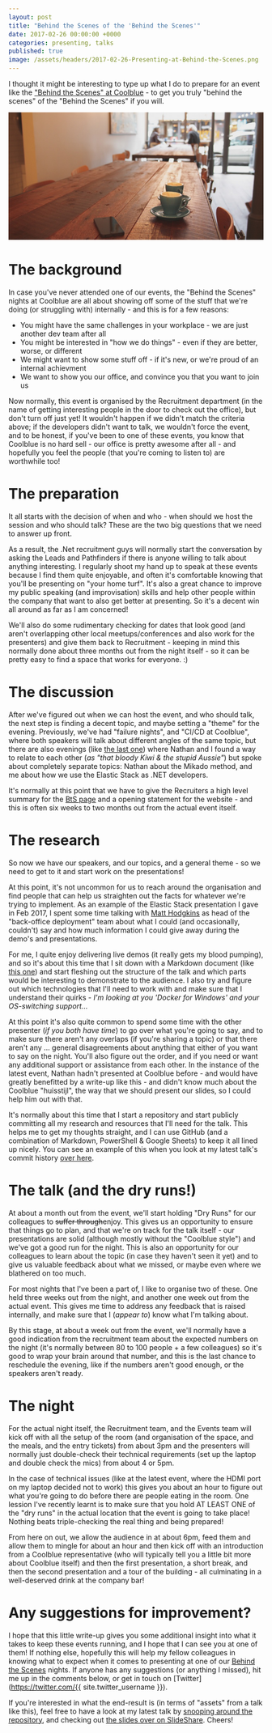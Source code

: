 ```yaml
---
layout: post
title: "Behind the Scenes of the 'Behind the Scenes'"
date: 2017-02-26 00:00:00 +0000
categories: presenting, talks
published: true
image: /assets/headers/2017-02-26-Presenting-at-Behind-the-Scenes.png
---
```


I thought it might be interesting to type up what I do to prepare for an event like the ["Behind the Scenes" at Coolblue](cb-bts) - to get you truly "behind the scenes" of the "Behind the Scenes" if you will.

<!--description-->
![2017-02-26-Presenting-at-Behind-the-Scenes](/assets/headers/2017-02-26-Presenting-at-Behind-the-Scenes.png)

# The background

In case you've never attended one of our events, the "Behind the Scenes" nights at Coolblue are all about showing off some of the stuff that we're doing (or struggling with) internally - and this is for a few reasons:

- You might have the same challenges in your workplace - we are just another dev team after all
- You might be interested in "how we do things" - even if they are better, worse, or different
- We might want to show some stuff off - if it's new, or we're proud of an internal achievment
- We want to show you our office, and convince you that you want to join us

Now normally, this event is organised by the Recruitment department (in the name of getting interesting people in the door to check out the office), but don't turn off just yet! It wouldn't happen if we didn't match the criteria above; if the developers didn't want to talk, we wouldn't force the event, and to be honest, if you've been to one of these events, you know that Coolblue is no hard sell - our office is pretty awesome after all - and hopefully you feel the people (that you're coming to listen to) are worthwhile too!

# The preparation

It all starts with the decision of when and who - when should we host the session and who should talk? These are the two big questions that we need to answer up front.

As a result, the .Net recruitment guys will normally start the conversation by asking the Leads and Pathfinders if there is anyone willing to talk about anything interesting. I regularly shoot my hand up to speak at these events because I find them quite enjoyable, and often it's comfortable knowing that you'll be presenting on "your home turf". It's also a great chance to improve my public speaking (and improvisation) skills and help other people within the company that want to also get better at presenting. So it's a decent win all around as far as I am concerned!

We'll also do some rudimentary checking for dates that look good (and aren't overlapping other local meetups/conferences and also work for the presenters) and give them back to Recruitment - keeping in mind this normally done about three months out from the night itself - so it can be pretty easy to find a space that works for everyone. :)

# The discussion

After we've figured out when we can host the event, and who should talk, the next step is finding a decent topic, and maybe setting a "theme" for the evening. Previously, we've had "failure nights", and "CI/CD at Coolblue", where both speakers will talk about different angles of the same topic, but there are also evenings (like [the last one](bts-feb17)) where Nathan and I found a way to relate to each other (_as "that bloody Kiwi & the stupid Aussie"_) but spoke about completely separate topics: Nathan about the Mikado method, and me about how we use the Elastic Stack as .NET developers.

It's normally at this point that we have to give the Recruiters a high level summary for the [BtS page](cb-bts) and a opening statement for the website - and this is often six weeks to two months out from the actual event itself.

# The research

So now we have our speakers, and our topics, and a general theme - so we need to get to it and start work on the presentations!

At this point, it's not uncommon for us to reach around the organisation and find people that can help us straighten out the facts for whatever we're trying to implement. As an example of the Elastic Stack presentation I gave in Feb 2017, I spent some time talking with [Matt Hodgkins](matthodge) as head of the "back-office deployment" team about what I could (and occasionally, couldn't) say and how much information I could give away during the demo's and presentations.

For me, I quite enjoy delivering live demos (it really gets my blood pumping), and so it's about this time that I sit down with a Markdown document (like [this one](bts-readme)) and start fleshing out the structure of the talk and which parts would be interesting to demonstrate to the audience. I also try and figure out which technologies that I'll need to work with and make sure that I understand their quirks - _I'm looking at you 'Docker for Windows' and your OS-switching support..._

At this point it's also quite common to spend some time with the other presenter (_if you both have time_) to go over what you're going to say, and to make sure there aren't any overlaps (if you're sharing a topic) or that there aren't any ... general disagreements about anything that either of you want to say on the night. You'll also figure out the order, and if you need or want any additional support or assistance from each other. In the instance of the latest event, Nathan hadn't presented at Coolblue before - and would have greatly benefitted by a write-up like this - and didn't know much about the Coolblue "huisstijl", the way that we should present our slides, so I could help him out with that.

It's normally about this time that I start a repository and start publicly committing all my research and resources that I'll need for the talk. This helps me to get my thoughts straight, and I can use GitHub (and a combination of Markdown, PowerShell & Google Sheets) to keep it all lined up nicely. You can see an example of this when you look at my latest talk's commit history [over here](bts-commits).

# The talk (and the dry runs!)

At about a month out from the event, we'll start holding "Dry Runs" for our colleagues to ~~suffer through~~enjoy. This gives us an opportunity to ensure that things go to plan, and that we're on track for the talk itself - our presentations are solid (although mostly without the "Coolblue style") and we've got a good run for the night. This is also an opportunity for our colleagues to learn about the topic (in case they haven't seen it yet) and to give us valuable feedback about what we missed, or maybe even where we blathered on too much.

For most nights that I've been a part of, I like to organise two of these. One held three weeks out from the night, and another one week out from the actual event. This gives me time to address any feedback that is raised internally, and make sure that I (_appear to_) know what I'm talking about.

By this stage, at about a week out from the event, we'll normally have a good indication from the recruitment team about the expected numbers on the night (it's normally between 80 to 100 people + a few colleagues) so it's good to wrap your brain around that number, and this is the last chance to reschedule the evening, like if the numbers aren't good enough, or the speakers aren't ready.

# The night

For the actual night itself, the Recruitment team, and the Events team will kick off with all the setup of the room (and organisation of the space, and the meals, and the entry tickets) from about 3pm and the presenters will normally just double-check their technical requirements (set up the laptop and double check the mics) from about 4 or 5pm.

In the case of technical issues (like at the latest event, where the HDMI port on my laptop decided not to work) this gives you about an hour to figure out what you're going to do before there are people eating in the room. One lession I've recently learnt is to make sure that you hold AT LEAST ONE of the "dry runs" in the actual location that the event is going to take place! Nothing beats triple-checking the real thing and being prepared!

From here on out, we allow the audience in at about 6pm, feed them and allow them to mingle for about an hour and then kick off with an introduction from a Coolblue representative (who will typically tell you a little bit more about Coolblue itself) and then the first presentation, a short break, and then the second presentation and a tour of the building - all culminating in a well-deserved drink at the company bar!

# Any suggestions for improvement?

I hope that this little write-up gives you some additional insight into what it takes to keep these events running, and I hope that I can see you at one of them! If nothing else, hopefully this will help my fellow colleagues in knowing what to expect when it comes to presenting at one of our [Behind the Scenes](cb-bts) nights. If anyone has any suggestions (or anything I missed), hit me up in the comments below, or get in touch on [Twitter](https://twitter.com/{{ site.twitter_username }}).

If you're interested in what the end-result is (in terms of "assets" from a talk like this), feel free to have a look at my latest talk by [snooping around the repository](bts-repo), and checking out [the slides over on SlideShare](bts-slides). Cheers!

[cb-bts]:       https://www.coolblue.nl/behindthescenes
[bts-feb17]:    https://www.coolblue.nl/behindthescenes2102
[bts-repo]:     https://github.com/phermens-coolblue/bts-2017-february/
[bts-commits]:  https://github.com/phermens-coolblue/bts-2017-february/commits/master
[bts-readme]:   https://github.com/phermens-coolblue/bts-2017-february/blob/master/README.md
[bts-slides]:   https://www.slideshare.net/PHeonix25/behind-the-scenes-at-coolblue-feb-2017
[matthodge]:    https://hodgkins.io/
